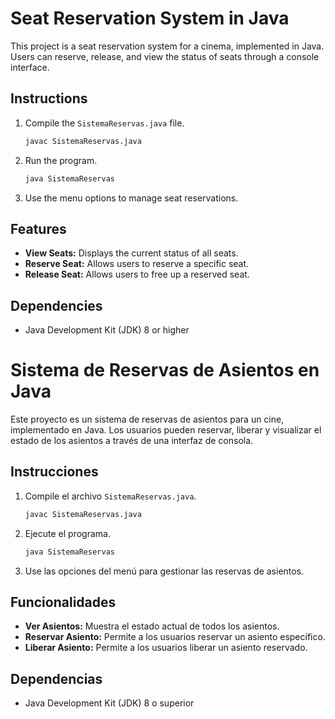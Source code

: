 # Seat Reservation System in Java

This project is a seat reservation system for a cinema, implemented in Java. Users can reserve, release, and view the status of seats through a console interface.

## Instructions

1. Compile the `SistemaReservas.java` file.
   ```bash
   javac SistemaReservas.java
   ```

2. Run the program.
   ```bash
   java SistemaReservas
   ```

3. Use the menu options to manage seat reservations.

## Features

- **View Seats:** Displays the current status of all seats.
- **Reserve Seat:** Allows users to reserve a specific seat.
- **Release Seat:** Allows users to free up a reserved seat.

## Dependencies

- Java Development Kit (JDK) 8 or higher

# Sistema de Reservas de Asientos en Java

Este proyecto es un sistema de reservas de asientos para un cine, implementado en Java. Los usuarios pueden reservar, liberar y visualizar el estado de los asientos a través de una interfaz de consola.

## Instrucciones

1. Compile el archivo `SistemaReservas.java`.
   ```bash
   javac SistemaReservas.java
   ```

2. Ejecute el programa.
   ```bash
   java SistemaReservas
   ```

3. Use las opciones del menú para gestionar las reservas de asientos.

## Funcionalidades

- **Ver Asientos:** Muestra el estado actual de todos los asientos.
- **Reservar Asiento:** Permite a los usuarios reservar un asiento específico.
- **Liberar Asiento:** Permite a los usuarios liberar un asiento reservado.

## Dependencias

- Java Development Kit (JDK) 8 o superior
